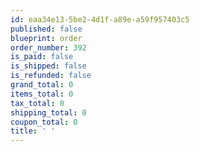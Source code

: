 ```yaml
---
id: eaa34e13-5be2-4d1f-a89e-a59f957403c5
published: false
blueprint: order
order_number: 392
is_paid: false
is_shipped: false
is_refunded: false
grand_total: 0
items_total: 0
tax_total: 0
shipping_total: 0
coupon_total: 0
title: ' '
---
```

